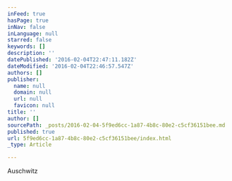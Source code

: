 ```yaml
---
inFeed: true
hasPage: true
inNav: false
inLanguage: null
starred: false
keywords: []
description: ''
datePublished: '2016-02-04T22:47:11.182Z'
dateModified: '2016-02-04T22:46:57.547Z'
authors: []
publisher:
  name: null
  domain: null
  url: null
  favicon: null
title: ''
author: []
sourcePath: _posts/2016-02-04-5f9ed6cc-1a87-4b8c-80e2-c5cf36151bee.md
published: true
url: 5f9ed6cc-1a87-4b8c-80e2-c5cf36151bee/index.html
_type: Article

---
```

Auschwitz